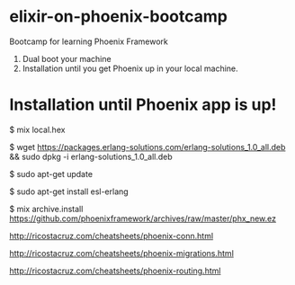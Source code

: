 # elixir-on-phoenix-bootcamp
Bootcamp for learning Phoenix Framework

1. Dual boot your machine
2. Installation until you get Phoenix up in your local machine.

# Installation until Phoenix app is up!
$ mix local.hex

$ wget https://packages.erlang-solutions.com/erlang-solutions_1.0_all.deb && sudo dpkg -i erlang-solutions_1.0_all.deb

$ sudo apt-get update

$ sudo apt-get install esl-erlang

$ mix archive.install https://github.com/phoenixframework/archives/raw/master/phx_new.ez

http://ricostacruz.com/cheatsheets/phoenix-conn.html

http://ricostacruz.com/cheatsheets/phoenix-migrations.html

http://ricostacruz.com/cheatsheets/phoenix-routing.html

